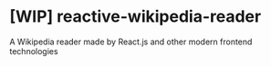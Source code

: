 # [WIP] reactive-wikipedia-reader

A Wikipedia reader made by React.js and other modern frontend technologies
